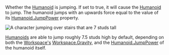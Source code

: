 Whether the [Humanoid](https://developer.roblox.com/en-us/api-reference/class/Humanoid) is jumping. If set to true, it will cause the [Humanoid](https://developer.roblox.com/en-us/api-reference/class/Humanoid) to jump. The humanoid jumps with an upwards force equal to the value of its [Humanoid.JumpPower](https://developer.roblox.com/en-us/api-reference/property/Humanoid/JumpPower) property.

![A character jumping over stairs that are 7 studs tall](https://developer.roblox.com/assets/blt61a464c982798678/Jumping.gif)

[Humanoids](https://developer.roblox.com/en-us/api-reference/class/Humanoid) are able to jump roughly 7.5 studs high by default, depending on both the [Workspace's](https://developer.roblox.com/en-us/api-reference/class/Workspace) [Workspace.Gravity](https://developer.roblox.com/en-us/api-reference/property/Workspace/Gravity), and the [Humanoid.JumpPower](https://developer.roblox.com/en-us/api-reference/property/Humanoid/JumpPower) of the humanoid itself.